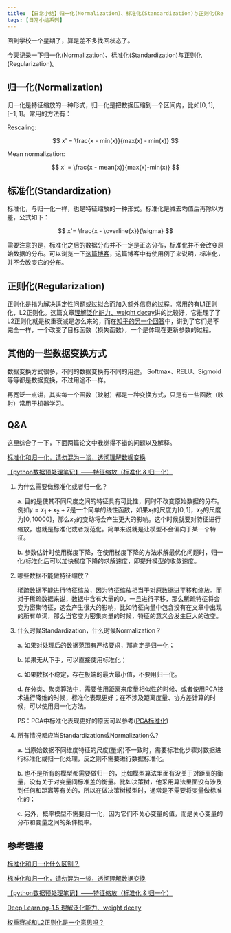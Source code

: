```yaml
---
title: 【日常小结】归一化(Normalization)、标准化(Standardization)与正则化(Regularization)
tags: [日常小结系列]
---
```


回到学校一个星期了，算是差不多找回状态了。

今天记录一下归一化(Normalization)、标准化(Standardization)与正则化(Regularization)。

<!--more-->

## 归一化(Normalization)

归一化是特征缩放的一种形式，归一化是把数据压缩到一个区间内，比如$[0,1], [-1, 1]$。常用的方法有：

Rescaling:

$$
x' = \frac{x - min(x)}{max(x) - min(x)}
$$

Mean normalization:

$$
x' = \frac{x - mean(x)}{max(x)-min(x)}
$$

## 标准化(Standardization)

标准化，与归一化一样，也是特征缩放的一种形式。标准化是减去均值后再除以方差，公式如下：

$$
x'= \frac{x - \overline{x}}{\sigma}
$$

需要注意的是，标准化之后的数据分布并不一定是正态分布，标准化并不会改变原始数据的分布。可以浏览一下[这篇博客](https://blog.csdn.net/weixin_36604953/article/details/102652160)，这篇博客中有使用例子来说明，标准化，并不会改变它的分布。

## 正则化(Regularization)

正则化是指为解决适定性问题或过拟合而加入额外信息的过程。常用的有L1正则化，L2正则化。这篇文章[理解泛化能力、weight decay](http://blog.sina.com.cn/s/blog_a89e19440102x1el.html)讲的比较好，它推理了了L2正则化就是权重衰减是怎么来的，而在[知乎的另一个回答](https://www.zhihu.com/question/268068952)中，讲到了它们是不完全一样，一个改变了目标函数（损失函数），一个是体现在更新参数的过程。

## 其他的一些数据变换方式

数据变换方式很多，不同的数据变换有不同的用途。
Softmax、RELU、Sigmoid等等都是数据变换，不过用途不一样。

再宽泛一点讲，其实每一个函数（映射）都是一种变换方式，只是有一些函数（映射）常用于机器学习。

## Q&A

这里综合了一下，下面两篇论文中我觉得不错的问题以及解释。

[标准化和归一化，请勿混为一谈，透彻理解数据变换](https://blog.csdn.net/weixin_36604953/article/details/102652160)

[【python数据预处理笔记】——特征缩放（标准化 & 归一化）](https://blog.csdn.net/huanyingzhizai/article/details/92772793?utm_medium=distribute.pc_relevant.none-task-blog-BlogCommendFromMachineLearnPai2-3.edu_weight&depth_1-utm_source=distribute.pc_relevant.none-task-blog-BlogCommendFromMachineLearnPai2-3.edu_weight)

1. 为什么需要做标准化或者归一化？

    a. 目的是使其不同尺度之间的特征具有可比性，同时不改变原始数据的分布。例如$y=x_1+x_2+7$是一个简单的线性函数，如果$x_1$的尺度为$[0,1]$，$x_2$的尺度为$[0,10000]$，那么$x_2$的变动将会产生更大的影响。这个时候就要对特征进行缩放，也就是标准化或者规范化。简单来说就是让模型不会偏向于某一个特征。

    b. 参数估计时使用梯度下降，在使用梯度下降的方法求解最优化问题时，归一化/标准化后可以加快梯度下降的求解速度，即提升模型的收敛速度。

2. 哪些数据不能做特征缩放？

    稀疏数据不能进行特征缩放，因为特征缩放相当于对原数据进平移和缩放。而对于稀疏数据来说，数据中含有大量的0，一旦进行平移，那么稀疏特征将会变为密集特征，这会产生很大的影响，比如特征向量中包含没有在文章中出现的所有单词，那么当它变为密集向量的时候，特征的意义会发生巨大的改变。

3. 什么时候Standardization，什么时候Normalization？

    a. 如果对处理后的数据范围有严格要求，那肯定是归一化；

    b. 如果无从下手，可以直接使用标准化；

    c. 如果数据不稳定，存在极端的最大最小值，不要用归一化。

    d. 在分类、聚类算法中，需要使用距离来度量相似性的时候、或者使用PCA技术进行降维的时候，标准化表现更好；在不涉及距离度量、协方差计算的时候，可以使用归一化方法。

    PS：PCA中标准化表现更好的原因可以参考([PCA标准化](https://blog.csdn.net/young951023/article/details/78389445))

4. 所有情况都应当Standardization或Normalization么?

    a. 当原始数据不同维度特征的尺度(量纲)不一致时，需要标准化步骤对数据进行标准化或归一化处理，反之则不需要进行数据标准化。

    b. 也不是所有的模型都需要做归一的，比如模型算法里面有没关于对距离的衡量，没有关于对变量间标准差的衡量。比如决策树，他采用算法里面没有涉及到任何和距离等有关的，所以在做决策树模型时，通常是不需要将变量做标准化的；

    c. 另外，概率模型不需要归一化，因为它们不关心变量的值，而是关心变量的分布和变量之间的条件概率。

## 参考链接

[标准化和归一化什么区别？](https://www.zhihu.com/question/20467170)

[标准化和归一化，请勿混为一谈，透彻理解数据变换](https://blog.csdn.net/weixin_36604953/article/details/102652160)

[【python数据预处理笔记】——特征缩放（标准化 & 归一化）](https://blog.csdn.net/huanyingzhizai/article/details/92772793?utm_medium=distribute.pc_relevant.none-task-blog-BlogCommendFromMachineLearnPai2-3.edu_weight&depth_1-utm_source=distribute.pc_relevant.none-task-blog-BlogCommendFromMachineLearnPai2-3.edu_weight)

[Deep Learning-1.5 理解泛化能力、weight decay](http://blog.sina.com.cn/s/blog_a89e19440102x1el.html)

[权重衰减和L2正则化是一个意思吗？](https://www.zhihu.com/question/268068952)
